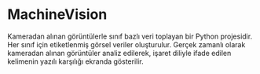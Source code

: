 # MachineVision
Kameradan alınan görüntülerle sınıf bazlı veri toplayan bir Python projesidir. Her sınıf için etiketlenmiş görsel veriler oluşturulur. Gerçek zamanlı olarak kameradan alınan görüntüler analiz edilerek, işaret diliyle ifade edilen kelimenin yazılı karşılığı ekranda gösterilir.
